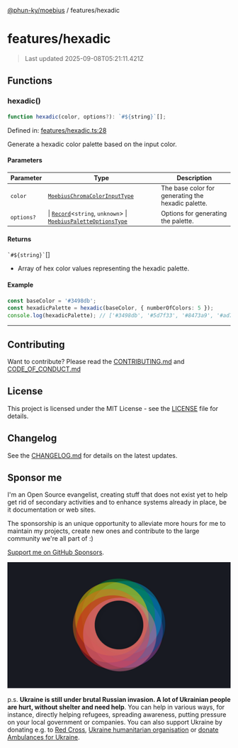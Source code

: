 [@phun-ky/moebius](../README.md) / features/hexadic

# features/hexadic

> Last updated 2025-09-08T05:21:11.421Z

##

## Functions

### hexadic()

```ts
function hexadic(color, options?): `#${string}`[];
```

Defined in: [features/hexadic.ts:28](https://github.com/phun-ky/moebius/blob/main/src/features/hexadic.ts#L28)

Generate a hexadic color palette based on the input color.

#### Parameters

| Parameter  | Type                                                                                                                                                                                        | Description                                        |
| ---------- | ------------------------------------------------------------------------------------------------------------------------------------------------------------------------------------------- | -------------------------------------------------- |
| `color`    | [`MoebiusChromaColorInputType`](../types.md#moebiuschromacolorinputtype)                                                                                                                    | The base color for generating the hexadic palette. |
| `options?` | \| [`Record`](https://www.typescriptlang.org/docs/handbook/utility-types.html#recordkeys-type)<`string`, `unknown`> \| [`MoebiusPaletteOptionsType`](../types.md#moebiuspaletteoptionstype) | Options for generating the palette.                |

#### Returns

`` `#${string}` ``\[]

- Array of hex color values representing the hexadic palette.

#### Example

```ts
const baseColor = '#3498db';
const hexadicPalette = hexadic(baseColor, { numberOfColors: 5 });
console.log(hexadicPalette); // ['#3498db', '#5d7f33', '#8473a9', '#ad7a95', '#db3434']
```

---

## Contributing

Want to contribute? Please read the [CONTRIBUTING.md](https://github.com/phun-ky/moebius/blob/main/CONTRIBUTING.md) and [CODE_OF_CONDUCT.md](https://github.com/phun-ky/moebius/blob/main/CODE_OF_CONDUCT.md)

## License

This project is licensed under the MIT License - see the [LICENSE](https://github.com/phun-ky/moebius/blob/main/LICENSE) file for details.

## Changelog

See the [CHANGELOG.md](https://github.com/phun-ky/moebius/blob/main/CHANGELOG.md) for details on the latest updates.

## Sponsor me

I'm an Open Source evangelist, creating stuff that does not exist yet to help get rid of secondary activities and to enhance systems already in place, be it documentation or web sites.

The sponsorship is an unique opportunity to alleviate more hours for me to maintain my projects, create new ones and contribute to the large community we're all part of :)

[Support me on GitHub Sponsors](https://github.com/sponsors/phun-ky).

![logo](https://github.com/phun-ky/moebius/blob/main/public/images/logo/logo-ring.png?raw=true)

p.s. **Ukraine is still under brutal Russian invasion. A lot of Ukrainian people are hurt, without shelter and need help**. You can help in various ways, for instance, directly helping refugees, spreading awareness, putting pressure on your local government or companies. You can also support Ukraine by donating e.g. to [Red Cross](https://www.icrc.org/en/donate/ukraine), [Ukraine humanitarian organisation](https://savelife.in.ua/en/donate-en/#donate-army-card-weekly) or [donate Ambulances for Ukraine](https://www.gofundme.com/f/help-to-save-the-lives-of-civilians-in-a-war-zone).
